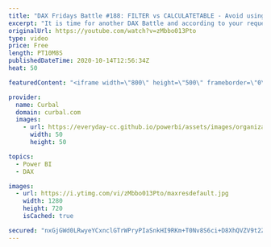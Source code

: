 ```yaml
---
title: "DAX Fridays Battle #188: FILTER vs CALCULATETABLE - Avoid using FILTER as a filter argument"
excerpt: "It is time for another DAX Battle and according to your request, it is FILTER vs CALCULATETABLE  Recommended videos to watch next: Vertipaq playlist that includes the video mentioned in this video:  https://www.youtube.com/playlist?list=PLDz00l_jz6zz_glWR8zR5KSVNGtAFOnmb  Here you can download all the"
originalUrl: https://youtube.com/watch?v=zMbbo013Pto
type: video
price: Free
length: PT10M8S
publishedDateTime: 2020-10-14T12:56:34Z
heat: 50

featuredContent: "<iframe width=\"800\" height=\"500\" frameborder=\"0\" src=\"https://www.youtube.com/embed/zMbbo013Pto\" allow=\"accelerometer; autoplay; encrypted-media; gyroscope; picture-in-picture\" allowfullscreen></iframe>"

provider:
  name: Curbal
  domain: curbal.com
  images:
    - url: https://everyday-cc.github.io/powerbi/assets/images/organizations/curbal.com-50x50.jpg
      width: 50
      height: 50

topics:
  - Power BI
  - DAX

images:
  - url: https://i.ytimg.com/vi/zMbbo013Pto/maxresdefault.jpg
    width: 1280
    height: 720
    isCached: true

secured: "nxGjGWd0LRwyeYCxnclGTrWPryPIaSnkHI9RKm+T0Nv8S6ci+D8XhQVZV9t2ZZmaZtaqu3x/WRbkIGuY749DtBpyAsHPeq9Fncdi2+n3K7lOq25rodlLv9FhR4tSmqY3yggTsL2dmK+5yTZqu1PGYgNyYXAfq+m3cqTuq+ZWkRwC6FwmvFPLUj22acf3rmsBfRkSfIr3985uM4Ob4Em5hyR3+3MrQ0wkmu3TI08XMpC7QFgCfgMcv9emWrMf5Hz0VhAmLSux6Bhr6qt6OEkGUyt6QNRNTW4YaI4LJizb8ytkmZcrFOzMVnEo3LI/CxDvwH1kXrsPnwODVHiuM4SA+K2G7P+tCZCT/ijjEwZk4pQjFZ0E8Inlc8Su47MLEK4rGBQL4oU50XPgVEomSLo8982gJGQuUGReRLfRAZyHRkc=;Zq0FoVnB9YMAi+WITx+S9A=="
---
```


